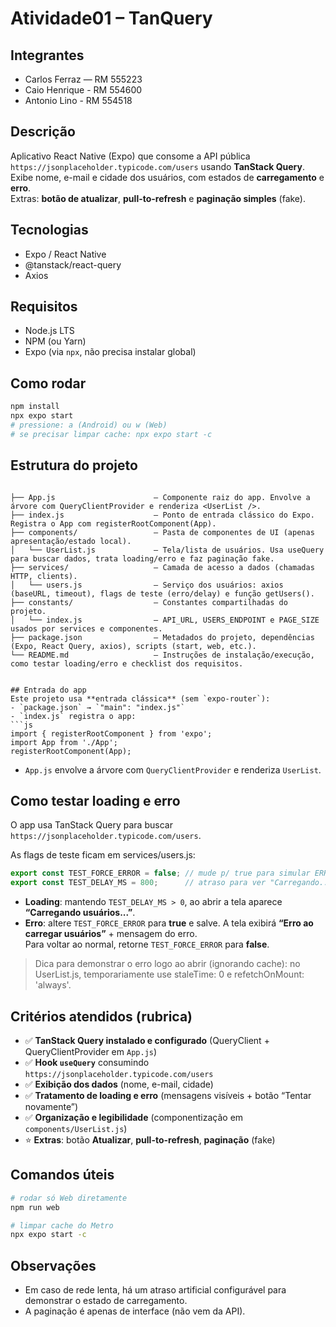 # Atividade01 – TanQuery

## Integrantes
- Carlos Ferraz — RM 555223
- Caio Henrique - RM 554600
- Antonio Lino - RM 554518

## Descrição
Aplicativo React Native (Expo) que consome a API pública `https://jsonplaceholder.typicode.com/users` usando **TanStack Query**.  
Exibe nome, e-mail e cidade dos usuários, com estados de **carregamento** e **erro**.  
Extras: **botão de atualizar**, **pull-to-refresh** e **paginação simples** (fake).

## Tecnologias
- Expo / React Native
- @tanstack/react-query
- Axios

## Requisitos
- Node.js LTS
- NPM (ou Yarn)
- Expo (via `npx`, não precisa instalar global)

## Como rodar
```bash
npm install
npx expo start
# pressione: a (Android) ou w (Web)
# se precisar limpar cache: npx expo start -c
```


## Estrutura do projeto

```

├── App.js                      — Componente raiz do app. Envolve a árvore com QueryClientProvider e renderiza <UserList />.
├── index.js                    — Ponto de entrada clássico do Expo. Registra o App com registerRootComponent(App).
├── components/                 — Pasta de componentes de UI (apenas apresentação/estado local).
│   └── UserList.js             — Tela/lista de usuários. Usa useQuery para buscar dados, trata loading/erro e faz paginação fake.
├── services/                   — Camada de acesso a dados (chamadas HTTP, clients).
│   └── users.js                — Serviço dos usuários: axios (baseURL, timeout), flags de teste (erro/delay) e função getUsers().
├── constants/                  — Constantes compartilhadas do projeto.
│   └── index.js                — API_URL, USERS_ENDPOINT e PAGE_SIZE usados por services e componentes.
├── package.json                — Metadados do projeto, dependências (Expo, React Query, axios), scripts (start, web, etc.).
└── README.md                   — Instruções de instalação/execução, como testar loading/erro e checklist dos requisitos.

```
```

## Entrada do app
Este projeto usa **entrada clássica** (sem `expo-router`):
- `package.json` → `"main": "index.js"`
- `index.js` registra o app:
```js
import { registerRootComponent } from 'expo';
import App from './App';
registerRootComponent(App);
```
- `App.js` envolve a árvore com `QueryClientProvider` e renderiza `UserList`.

## Como testar loading e erro
O app usa TanStack Query para buscar `https://jsonplaceholder.typicode.com/users`.

As flags de teste ficam em services/users.js:

```js
export const TEST_FORCE_ERROR = false; // mude p/ true para simular ERRO
export const TEST_DELAY_MS = 800;      // atraso para ver "Carregando..."

```

- **Loading**: mantendo `TEST_DELAY_MS > 0`, ao abrir a tela aparece **“Carregando usuários...”**.
- **Erro**: altere `TEST_FORCE_ERROR` para **true** e salve. A tela exibirá **“Erro ao carregar usuários”** + mensagem do erro.  
  Para voltar ao normal, retorne `TEST_FORCE_ERROR` para **false**.

> Dica para demonstrar o erro logo ao abrir (ignorando cache): no UserList.js, temporariamente use
staleTime: 0 e refetchOnMount: 'always'.

## Critérios atendidos (rubrica)
- ✅ **TanStack Query instalado e configurado** (QueryClient + QueryClientProvider em `App.js`)
- ✅ **Hook `useQuery`** consumindo `https://jsonplaceholder.typicode.com/users`
- ✅ **Exibição dos dados** (nome, e-mail, cidade)
- ✅ **Tratamento de loading e erro** (mensagens visíveis + botão “Tentar novamente”)
- ✅ **Organização e legibilidade** (componentização em `components/UserList.js`)
- ⭐ **Extras**: botão **Atualizar**, **pull-to-refresh**, **paginação** (fake)

## Comandos úteis
```bash
# rodar só Web diretamente
npm run web

# limpar cache do Metro
npx expo start -c
```

## Observações
- Em caso de rede lenta, há um atraso artificial configurável para demonstrar o estado de carregamento.
- A paginação é apenas de interface (não vem da API).

